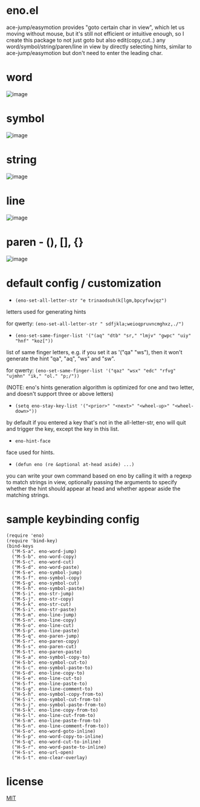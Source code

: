 # eno.el
ace-jump/easymotion provides "goto certain char in view", which let us moving without mouse, but it's still not efficient or intuitive enough, so I create this package to not just goto but also edit(copy,cut..) any word/symbol/string/paren/line in view by directly selecting hints, similar to ace-jump/easymotion but don't need to enter the leading char.

# word
![image](https://cloud.githubusercontent.com/assets/13136462/8632037/c4f7c644-27bb-11e5-8bf3-a913cde94db9.png)

# symbol
![image](https://cloud.githubusercontent.com/assets/13136462/8632057/fc8e1170-27bc-11e5-8e14-2b52411f5f59.png)

# string
![image](https://cloud.githubusercontent.com/assets/13136462/8632065/65861e0c-27bd-11e5-8fd5-7b44f58d2129.png)

# line
![image](https://cloud.githubusercontent.com/assets/13136462/8632068/94f84c82-27bd-11e5-8b8c-23005d2e4680.png)

# paren - (), [], {}
![image](https://cloud.githubusercontent.com/assets/13136462/8632069/afdfdec0-27bd-11e5-8288-d7bf8d7c22e8.png)

# default config / customization
- `(eno-set-all-letter-str "e trinaodsuh(k[lgm,bpcyfvwjqz")`

letters used for generating hints

for qwerty: `(eno-set-all-letter-str " sdfjkla;weioqpruvncmghxz,./")`

- `(eno-set-same-finger-list '("(aq" "dtb" "sr," "lmjv" "gwpc" "uiy" "hnf" "koz["))`

list of same finger letters, e.g. if you set it as '("qa" "ws"), then it won't generate the hint "qa", "aq", "ws" and "sw".

for qwerty: `(eno-set-same-finger-list '("qaz" "wsx" "edc" "rfvg" "ujmhn" "ik," "ol." "p;/"))`


(NOTE: eno's hints generation algorithm is optimized for one and two letter, and doesn't support three or above letters)

- `(setq eno-stay-key-list '("<prior>" "<next>" "<wheel-up>" "<wheel-down>"))`

by default if you entered a key that's not in the all-letter-str, eno will quit and trigger the key, except the key in this list.

- `eno-hint-face`

face used for hints.

- `(defun eno (re &optional at-head aside) ...)`

you can write your own command based on eno by calling it with a regexp to match strings in view, optionally passing the arguments to specify whether the hint should appear at head and whether appear aside the matching strings.

# sample keybinding config
```
(require 'eno)
(require 'bind-key)
(bind-keys
  ("M-S-a". eno-word-jump)
  ("M-S-b". eno-word-copy)
  ("M-S-c". eno-word-cut)
  ("M-S-d". eno-word-paste)
  ("M-S-e". eno-symbol-jump)
  ("M-S-f". eno-symbol-copy)
  ("M-S-g". eno-symbol-cut)
  ("M-S-h". eno-symbol-paste)
  ("M-S-i". eno-str-jump)
  ("M-S-j". eno-str-copy)
  ("M-S-k". eno-str-cut)
  ("M-S-i". eno-str-paste)
  ("M-S-m". eno-line-jump)
  ("M-S-n". eno-line-copy)
  ("M-S-o". eno-line-cut)
  ("M-S-p". eno-line-paste)
  ("M-S-q". eno-paren-jump)
  ("M-S-r". eno-paren-copy)
  ("M-S-s". eno-paren-cut)
  ("M-S-t". eno-paren-paste)
  ("H-S-a". eno-symbol-copy-to)
  ("H-S-b". eno-symbol-cut-to)
  ("H-S-c". eno-symbol-paste-to)
  ("H-S-d". eno-line-copy-to)
  ("H-S-e". eno-line-cut-to)
  ("H-S-f". eno-line-paste-to)
  ("H-S-g". eno-line-comment-to)
  ("H-S-h". eno-symbol-copy-from-to)
  ("H-S-i". eno-symbol-cut-from-to)
  ("H-S-j". eno-symbol-paste-from-to)
  ("H-S-k". eno-line-copy-from-to)
  ("H-S-l". eno-line-cut-from-to)
  ("H-S-m". eno-line-paste-from-to)
  ("H-S-n". eno-line-comment-from-to))
  ("H-S-o". eno-word-goto-inline)
  ("H-S-p". eno-word-copy-to-inline)
  ("H-S-q". eno-word-cut-to-inline)
  ("H-S-r". eno-word-paste-to-inline)
  ("H-S-s". eno-url-open)
  ("H-S-t". eno-clear-overlay)
```

# license
[MIT](http://opensource.org/licenses/MIT)
